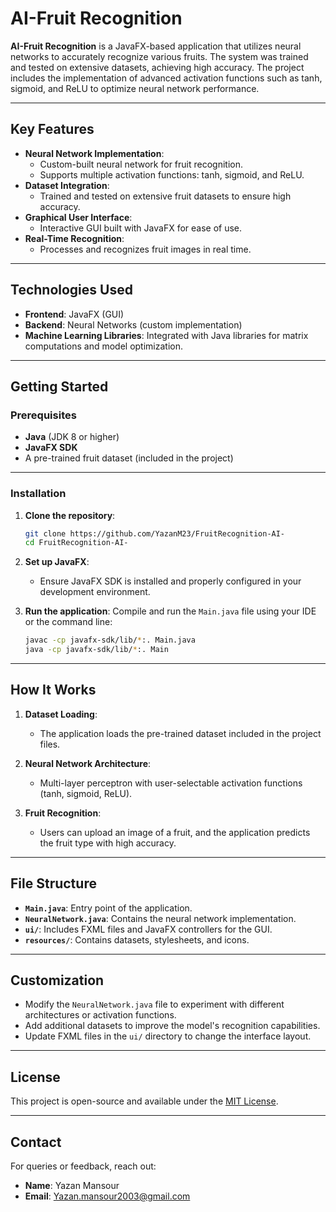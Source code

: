 
# AI-Fruit Recognition

**AI-Fruit Recognition** is a JavaFX-based application that utilizes neural networks to accurately recognize various fruits. The system was trained and tested on extensive datasets, achieving high accuracy. The project includes the implementation of advanced activation functions such as tanh, sigmoid, and ReLU to optimize neural network performance.

---

## Key Features

- **Neural Network Implementation**:
  - Custom-built neural network for fruit recognition.
  - Supports multiple activation functions: tanh, sigmoid, and ReLU.
- **Dataset Integration**:
  - Trained and tested on extensive fruit datasets to ensure high accuracy.
- **Graphical User Interface**:
  - Interactive GUI built with JavaFX for ease of use.
- **Real-Time Recognition**:
  - Processes and recognizes fruit images in real time.

---

## Technologies Used

- **Frontend**: JavaFX (GUI)
- **Backend**: Neural Networks (custom implementation)
- **Machine Learning Libraries**: Integrated with Java libraries for matrix computations and model optimization.

---

## Getting Started

### Prerequisites

- **Java** (JDK 8 or higher)
- **JavaFX SDK**
- A pre-trained fruit dataset (included in the project)

---

### Installation

1. **Clone the repository**:
   ```bash
   git clone https://github.com/YazanM23/FruitRecognition-AI-
   cd FruitRecognition-AI-
   ```

2. **Set up JavaFX**:
   - Ensure JavaFX SDK is installed and properly configured in your development environment.

3. **Run the application**:
   Compile and run the `Main.java` file using your IDE or the command line:
   ```bash
   javac -cp javafx-sdk/lib/*:. Main.java
   java -cp javafx-sdk/lib/*:. Main
   ```

---

## How It Works

1. **Dataset Loading**:
   - The application loads the pre-trained dataset included in the project files.

2. **Neural Network Architecture**:
   - Multi-layer perceptron with user-selectable activation functions (tanh, sigmoid, ReLU).

3. **Fruit Recognition**:
   - Users can upload an image of a fruit, and the application predicts the fruit type with high accuracy.

---

## File Structure

- **`Main.java`**: Entry point of the application.
- **`NeuralNetwork.java`**: Contains the neural network implementation.
- **`ui/`**: Includes FXML files and JavaFX controllers for the GUI.
- **`resources/`**: Contains datasets, stylesheets, and icons.

---

## Customization

- Modify the `NeuralNetwork.java` file to experiment with different architectures or activation functions.
- Add additional datasets to improve the model's recognition capabilities.
- Update FXML files in the `ui/` directory to change the interface layout.

---

## License

This project is open-source and available under the [MIT License](LICENSE).

---

## Contact

For queries or feedback, reach out:

- **Name**: Yazan Mansour
- **Email**: Yazan.mansour2003@gmail.com
